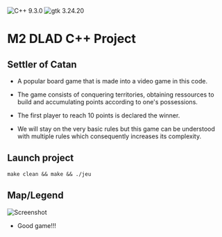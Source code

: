 ![C++ 9.3.0](https://img.shields.io/badge/cpp-9.3.0-red.svg)
![gtk 3.24.20](https://img.shields.io/badge/gtk-3.24.20-green.svg)


# M2 DLAD C++ Project


## Settler of Catan

* A popular board game that is made into a video game in this code.
* The game consists of conquering territories, obtaining ressources to build and accumulating points according to one's possessions.
* The first player to reach 10 points is declared the winner.

* We will stay on the very basic rules but this game can be understood with multiple rules which consequently increases its complexity.


## Launch project

```{}
make clean && make && ./jeu
```

## Map/Legend

![Screenshot](./pictures/Legend_Map.png)
* Good game!!!